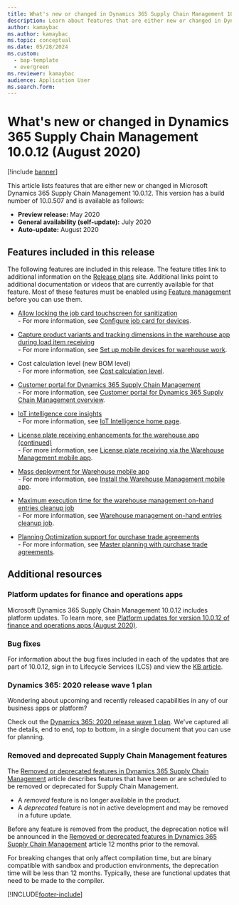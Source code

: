 ```yaml
---
title: What's new or changed in Dynamics 365 Supply Chain Management 10.0.12 (August 2020)
description: Learn about features that are either new or changed in Dynamics 365 Supply Chain Management 10.0.12 with an outline on included features. 
author: kamaybac
ms.author: kamaybac
ms.topic: conceptual
ms.date: 05/28/2024
ms.custom:
  - bap-template
  - evergreen
ms.reviewer: kamaybac
audience: Application User
ms.search.form:
---
```



# What's new or changed in Dynamics 365 Supply Chain Management 10.0.12 (August 2020)

[!include [banner](../../finance/includes/banner.md)]

This article lists features that are either new or changed in Microsoft Dynamics 365 Supply Chain Management 10.0.12. This version has a build number of 10.0.507 and is available as follows:

- **Preview release:** May 2020
- **General availability (self-update):** July 2020
- **Auto-update:** August 2020

## Features included in this release

The following features are included in this release. The feature titles link to additional information on the [Release plans](/dynamics365/release-plans/) site. Additional links point to additional documentation or videos that are currently available for that feature. Most of these features must be enabled using [Feature management](../../fin-ops-core/fin-ops/get-started/feature-management/feature-management-overview.md) before you can use them.

- [Allow locking the job card touchscreen for sanitization](/dynamics365-release-plan/2020wave1/dynamics365-supply-chain-management/allow-locking-job-card-touchscreen-sanitization)<br> - For more information, see [Configure job card for devices](../production-control/config-job-card-device.md).

- [Capture product variants and tracking dimensions in the warehouse app during load item receiving](/dynamics365-release-plan/2020wave1/dynamics365-supply-chain-management/capture-product-variants-tracking-dimensions-warehousing-app-during-load-item-receiving)<br> - For more information, see [Set up mobile devices for warehouse work](../warehousing/configure-mobile-devices-warehouse.md).

- Cost calculation level (new BOM level)<br> - For more information, see [Cost calculation level](../cost-management/cost-calculation-level.md).

- [Customer portal for Dynamics 365 Supply Chain Management](/dynamics365-release-plan/2020wave1/dynamics365-supply-chain-management/customer-self-service-experiences)<br> - For more information, see [Customer portal for Dynamics 365 Supply Chain Management overview](../sales-marketing/customer-portal-overview.md).

- [IoT intelligence core insights](/dynamics365-release-plan/2020wave1/dynamics365-supply-chain-management/iot-intelligence-core-insights) <br> - For more information, see [IoT Intelligence home page](iot-intelligence-home-page.md).

- [License plate receiving enhancements for the warehouse app (continued)](/dynamics365-release-plan/2020wave1/dynamics365-supply-chain-management/license-plate-receiving-enhancements-warehousing-mobile-app-continued)<br> - For more information, see [License plate receiving via the Warehouse Management mobile app](../warehousing/warehousing-mobile-device-app-license-plate-receiving.md).

- [Mass deployment for Warehouse mobile app](/dynamics365-release-plan/2020wave1/dynamics365-supply-chain-management/mass-deployment-warehouse-mobile-app)<br> - For more information, see [Install the Warehouse Management mobile app](../warehousing/install-configure-warehouse-management-app.md).

- [Maximum execution time for the warehouse management on-hand entries cleanup job](/dynamics365-release-plan/2020wave1/dynamics365-supply-chain-management/maximum-execution-time-warehouse-management-on-hand-entries-cleanup-job)<br> - For more information, see [Warehouse management on-hand entries cleanup job](../warehousing/onhand-cleanup.md).

- [Planning Optimization support for purchase trade agreements](/dynamics365-release-plan/2020wave1/dynamics365-supply-chain-management/planning-optimization-support-purchase-trade-agreements)<br> - For more information, see [Master planning with purchase trade agreements](../master-planning/planning-optimization/purchase-trade-agreement.md).

## Additional resources

### Platform updates for finance and operations apps

Microsoft Dynamics 365 Supply Chain Management 10.0.12 includes platform updates. To learn more, see [Platform updates for version 10.0.12 of finance and operations apps (August 2020)](../../fin-ops-core/dev-itpro/get-started/whats-new-platform-update-10-0-12.md).

### Bug fixes

For information about the bug fixes included in each of the updates that are part of 10.0.12, sign in to Lifecycle Services (LCS) and view the [KB article](https://fix.lcs.dynamics.com/Issue/Details?bugId=453382&dbType=3&qc=a68cf77635c0ab926e7b1b75c6925c82a23058c524c4d728ba8b30fedaf41746).

### Dynamics 365: 2020 release wave 1 plan

Wondering about upcoming and recently released capabilities in any of our business apps or platform?

Check out the [Dynamics 365: 2020 release wave 1 plan](/dynamics365-release-plan/2020wave1/index). We've captured all the details, end to end, top to bottom, in a single document that you can use for planning.

### Removed and deprecated Supply Chain Management features

The [Removed or deprecated features in Dynamics 365 Supply Chain Management](../get-started/removed-deprecated-features-scm-updates.md) article describes features that have been or are scheduled to be removed or deprecated for Supply Chain Management.

- A *removed* feature is no longer available in the product.
- A *deprecated* feature is not in active development and may be removed in a future update.

Before any feature is removed from the product, the deprecation notice will be announced in the [Removed or deprecated features in Dynamics 365 Supply Chain Management](../get-started/removed-deprecated-features-scm-updates.md) article 12 months prior to the removal.

For breaking changes that only affect compilation time, but are binary compatible with sandbox and production environments, the deprecation time will be less than 12 months. Typically, these are functional updates that need to be made to the compiler.


[!INCLUDE[footer-include](../../includes/footer-banner.md)]
